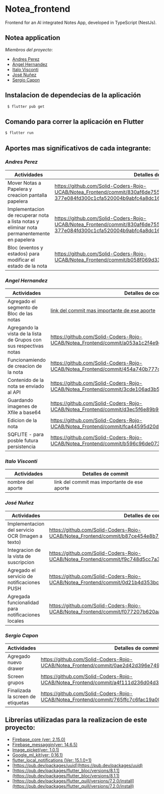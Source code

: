 # Notea_frontend
Frontend for an AI integrated Notes App, developed in TypeScript (NestJs).

## Notea application
_Miembros del proyecto_:
- [Andres Perez](https://github.com/andresperez0401)
- [Angel Hernandez](https://github.com/Delta27222)
- [Italo Visconti](https://github.com/italovisconti) 
- [José Nuñez](https://github.com/JosMeeh)
- [Sergio Capon](https://github.com/SerCap98) 

## Instalacion de dependecias de la aplicación
```bash
 $ flutter pub get
```
## Comando para correr la aplicación en Flutter
```bash
$ flutter run 
```

## Aportes mas significativos de cada integrante:
### _Andres Perez_
| Actividades                                                                                                            | Detalles de commit                                               |
|----------------------------------------------------------------------------------------------------------------------|-------------------------------------------------------|
| Mover Notas a Papelera y creacion pantalla papelera | https://github.com/Solid-Coders-Rojo-UCAB/Notea_Frontend/commit/830af6de755f82d31a1c8dc0f2798ba806757cf4#diff-377e084fd300c1cfa520004b9abfc4a8dc16426d773b68caa733e96180fac611
| Implementacion de recuperar nota a lista notas y eliminar nota permanentemente en papelera | https://github.com/Solid-Coders-Rojo-UCAB/Notea_Frontend/commit/830af6de755f82d31a1c8dc0f2798ba806757cf4#diff-377e084fd300c1cfa520004b9abfc4a8dc16426d773b68caa733e96180fac611
|Bloc (eventos y estados) para modificar el estado de la nota | https://github.com/Solid-Coders-Rojo-UCAB/Notea_Frontend/commit/b058f069d33b387c9db994bf3990e50eb51f156c

### _Angel Hernandez_
| Actividades                                                                                                            | Detalles de commit                                               |
|----------------------------------------------------------------------------------------------------------------------|-------------------------------------------------------|
| Agregado el segmento de Bloc de las notas | [link del commit mas importante de ese aporte](https://github.com/Solid-Coders-Rojo-UCAB/Notea_Frontend/commit/6c6d209149d0610d2275a831f9cb9de2a5f41a9c)
| Agregando la vista de la lista de Grupos con sus respectivas notas | https://github.com/Solid-Coders-Rojo-UCAB/Notea_Frontend/commit/a053a1c2f4e9dbb2ea9212f151af996dc162d2d7
| Funcionamiendo de creacion de la nota | https://github.com/Solid-Coders-Rojo-UCAB/Notea_Frontend/commit/454a740b777cd0f0ea10d5be211e4754826c51ef
| Contenido de la nota se enviado al API | https://github.com/Solid-Coders-Rojo-UCAB/Notea_Frontend/commit/3cde106ad3b52799e4594a3e8efa73aa66562b8d
| Guardando imagenes de Xfile a base64  | https://github.com/Solid-Coders-Rojo-UCAB/Notea_Frontend/commit/d3ec5f6e89b9080f810a55d0f9b19a507d880288
| Edicion de la nota | https://github.com/Solid-Coders-Rojo-UCAB/Notea_Frontend/commit/fca44595d20dce08ae582633588b7fc34c5a3d39
| SQFLITE - para posble futura persistencia | https://github.com/Solid-Coders-Rojo-UCAB/Notea_Frontend/commit/b596c96de073a1e455d4335060dcba4c14bbafe7

### _Italo Visconti_
| Actividades                                                                                                            | Detalles de commit                                               |
|----------------------------------------------------------------------------------------------------------------------|-------------------------------------------------------|
| nombre del aporte | link del commit mas importante de ese aporte




### _José Nuñez_
| Actividades                                                                                                            | Detalles de commit                                               |
|----------------------------------------------------------------------------------------------------------------------|-------------------------------------------------------|
|Implementacion del servicio OCR (Imagen a texto) |https://github.com/Solid-Coders-Rojo-UCAB/Notea_Frontend/commit/b87ce454e8b7791490f61c4026b20a1c5b7b64c7
|Integracion de la vista de suscripcion| https://github.com/Solid-Coders-Rojo-UCAB/Notea_Frontend/commit/f9c748d5cc7a3ab8f77a8bb44a9945328665697b
|Agregado el servicio de notificaciones PUSH | https://github.com/Solid-Coders-Rojo-UCAB/Notea_Frontend/commit/0d21b4d353bc4406d761c56ab43ee0483d4e54ab
| Agregada funcionalidad para notificaciones locales |https://github.com/Solid-Coders-Rojo-UCAB/Notea_Frontend/commit/f077207b620aa48427216a54fc9c9c39a6058923




### _Sergio Capon_
| Actividades                                                                                                            | Detalles de commit                                               |
|----------------------------------------------------------------------------------------------------------------------|-------------------------------------------------------|
| Agregado nuevo drawer |https://github.com/Solid-Coders-Rojo-UCAB/Notea_Frontend/commit/0ae2d42d396e7492de3d75855dd6e5f3f28aa591
| Screen grupos |https://github.com/Solid-Coders-Rojo-UCAB/Notea_Frontend/commit/a4f111d236d04d311bf0fcce397fa28959b99efa
| Finalizada la screen de etiquetas |https://github.com/Solid-Coders-Rojo-UCAB/Notea_Frontend/commit/765ffc7c6fac19a00ed69e3cebfc646b5257c21f

## Librerías utilizadas para la realizacion de este proyecto:
- [Firebase_core (ver: 2.15.0)](https://pub.dev/packages/firebase_core)
- [Firebase_messaggin(ver: 14.6.5)](https://pub.dev/packages/firebase_messaging)
- [Image_picket(ver: 1.0.1)](https://pub.dev/packages/image_picker)
- [Google_ml_kit(ver: 0.16.1)](https://pub.dev/packages/google_ml_kit)
- [flutter_local_notifications (Ver: 15.1.0+1)](https://pub.dev/packages/flutter_local_notifications)
- [https://pub.dev/packages/uuid](https://pub.dev/packages/uuid)
- [https://pub.dev/packages/flutter_bloc/versions/8.1.1](https://pub.dev/packages/flutter_bloc/versions/8.1.1)
- [https://pub.dev/packages/flutter_quill/versions/7.2.0/install](https://pub.dev/packages/flutter_quill/versions/7.2.0/install)

